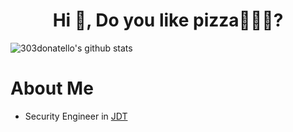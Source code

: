 <h1 align="center">Hi 👋, Do you like pizza🍕🍕🍕?</h1>                                 

![303donatello's github stats](https://github-readme-stats.vercel.app/api?username=gitworldhero&show_icons=true&theme=radical)

# About Me
- Security Engineer in [JDT](https://www.jddglobal.com/)



